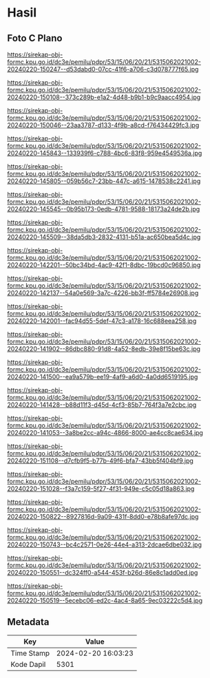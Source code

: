# Hasil

## Foto C Plano

https://sirekap-obj-formc.kpu.go.id/dc3e/pemilu/pdpr/53/15/06/20/21/5315062021002-20240220-150247--d53dabd0-07cc-41f6-a706-c3d078777f65.jpg

https://sirekap-obj-formc.kpu.go.id/dc3e/pemilu/pdpr/53/15/06/20/21/5315062021002-20240220-150108--373c289b-e1a2-4d48-b9b1-b9c9aacc4954.jpg

https://sirekap-obj-formc.kpu.go.id/dc3e/pemilu/pdpr/53/15/06/20/21/5315062021002-20240220-150046--23aa3787-d133-4f9b-a8cd-f76434429fc3.jpg

https://sirekap-obj-formc.kpu.go.id/dc3e/pemilu/pdpr/53/15/06/20/21/5315062021002-20240220-145843--133939f6-c788-4bc6-83f8-959e4549536a.jpg

https://sirekap-obj-formc.kpu.go.id/dc3e/pemilu/pdpr/53/15/06/20/21/5315062021002-20240220-145805--059b56c7-23bb-447c-a615-1478538c2241.jpg

https://sirekap-obj-formc.kpu.go.id/dc3e/pemilu/pdpr/53/15/06/20/21/5315062021002-20240220-145545--0b95b173-0edb-4781-9588-18173a24de2b.jpg

https://sirekap-obj-formc.kpu.go.id/dc3e/pemilu/pdpr/53/15/06/20/21/5315062021002-20240220-145509--38da5db3-2832-4131-b51a-ac650bea5d4c.jpg

https://sirekap-obj-formc.kpu.go.id/dc3e/pemilu/pdpr/53/15/06/20/21/5315062021002-20240220-142201--50bc34bd-4ac9-42f1-8dbc-19bcd0c96850.jpg

https://sirekap-obj-formc.kpu.go.id/dc3e/pemilu/pdpr/53/15/06/20/21/5315062021002-20240220-142137--54a0e569-3a7c-4226-bb3f-ff5784e26908.jpg

https://sirekap-obj-formc.kpu.go.id/dc3e/pemilu/pdpr/53/15/06/20/21/5315062021002-20240220-142001--fac94d55-5def-47c3-a178-16c688eea258.jpg

https://sirekap-obj-formc.kpu.go.id/dc3e/pemilu/pdpr/53/15/06/20/21/5315062021002-20240220-141902--86dbc880-91d8-4a52-8edb-39e8f15be63c.jpg

https://sirekap-obj-formc.kpu.go.id/dc3e/pemilu/pdpr/53/15/06/20/21/5315062021002-20240220-141500--ea9a579b-ee19-4af9-a6d0-4a0dd6519195.jpg

https://sirekap-obj-formc.kpu.go.id/dc3e/pemilu/pdpr/53/15/06/20/21/5315062021002-20240220-141428--b88d11f3-d45d-4cf3-85b7-764f3a7e2cbc.jpg

https://sirekap-obj-formc.kpu.go.id/dc3e/pemilu/pdpr/53/15/06/20/21/5315062021002-20240220-141053--3a8be2cc-a94c-4866-8000-ae4cc8cae634.jpg

https://sirekap-obj-formc.kpu.go.id/dc3e/pemilu/pdpr/53/15/06/20/21/5315062021002-20240220-151108--d7cfb9f5-b77b-49f6-bfa7-43bb5f404bf9.jpg

https://sirekap-obj-formc.kpu.go.id/dc3e/pemilu/pdpr/53/15/06/20/21/5315062021002-20240220-151028--f3a7c159-5f27-4f31-949e-c5c05d18a863.jpg

https://sirekap-obj-formc.kpu.go.id/dc3e/pemilu/pdpr/53/15/06/20/21/5315062021002-20240220-150822--8927816d-9a09-431f-8dd0-e78b8afe97dc.jpg

https://sirekap-obj-formc.kpu.go.id/dc3e/pemilu/pdpr/53/15/06/20/21/5315062021002-20240220-150743--bc4c2571-0e26-44e4-a313-2dcae6dbe032.jpg

https://sirekap-obj-formc.kpu.go.id/dc3e/pemilu/pdpr/53/15/06/20/21/5315062021002-20240220-150551--dc324ff0-a544-453f-b26d-86e8c1add0ed.jpg

https://sirekap-obj-formc.kpu.go.id/dc3e/pemilu/pdpr/53/15/06/20/21/5315062021002-20240220-150519--5ecebc06-ed2c-4ac4-8a65-9ec03222c5d4.jpg


## Metadata

| Key        | Value               |
| ---------- | ------------------- |
| Time Stamp | 2024-02-20 16:03:23 |
| Kode Dapil | 5301                |



